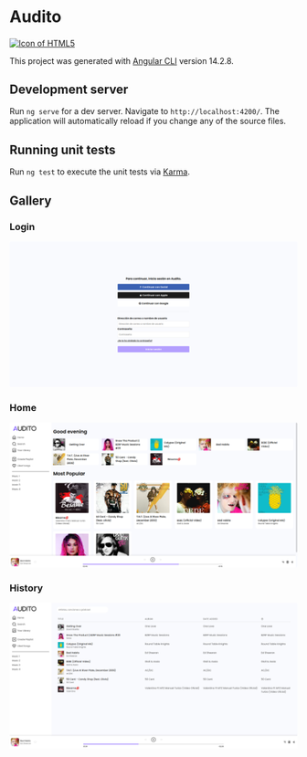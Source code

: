 # Audito

<a title="LanguagesUsed" target="_blank" href="#">
<img align="center" alt="Icon of HTML5" src="https://skillicons.dev/icons?i=angular,ts,rxjs,scss&theme=light">
</a>

This project was generated with [Angular CLI](https://github.com/angular/angular-cli) version 14.2.8.

## Development server

Run `ng serve` for a dev server. Navigate to `http://localhost:4200/`. The application will automatically reload if you change any of the source files.

## Running unit tests

Run `ng test` to execute the unit tests via [Karma](https://karma-runner.github.io).

## Gallery

### Login
![Login](.screenshots/Login.png)

### Home
![Home](.screenshots/Home.png)

### History
![History](.screenshots/History.png)

